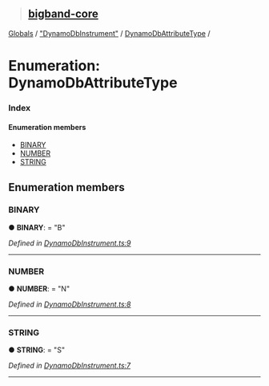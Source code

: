 > ## [bigband-core](../README.md)

[Globals](../globals.md) / ["DynamoDbInstrument"](../modules/_dynamodbinstrument_.md) / [DynamoDbAttributeType](_dynamodbinstrument_.dynamodbattributetype.md) /

# Enumeration: DynamoDbAttributeType

### Index

#### Enumeration members

* [BINARY](_dynamodbinstrument_.dynamodbattributetype.md#binary)
* [NUMBER](_dynamodbinstrument_.dynamodbattributetype.md#number)
* [STRING](_dynamodbinstrument_.dynamodbattributetype.md#string)

## Enumeration members

###  BINARY

● **BINARY**: = "B"

*Defined in [DynamoDbInstrument.ts:9](https://github.com/imaman/bigband/blob/2497e7d/packages/core/src/DynamoDbInstrument.ts#L9)*

___

###  NUMBER

● **NUMBER**: = "N"

*Defined in [DynamoDbInstrument.ts:8](https://github.com/imaman/bigband/blob/2497e7d/packages/core/src/DynamoDbInstrument.ts#L8)*

___

###  STRING

● **STRING**: = "S"

*Defined in [DynamoDbInstrument.ts:7](https://github.com/imaman/bigband/blob/2497e7d/packages/core/src/DynamoDbInstrument.ts#L7)*

___